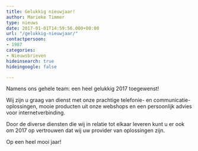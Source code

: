 ```yaml
---
title: Gelukkig nieuwjaar!
author: Marieke Timmer
type: nieuws
date: 2017-01-01T14:59:56.000+00:00
url: "/gelukkig-nieuwjaar/"
contactpersoon:
- 1987
categories:
- Nieuwsbrieven
hideinsearch: true
hideingoogle: false

---
```

Namens ons gehele team: een heel gelukkig 2017 toegewenst!

Wij zijn u graag van dienst met onze prachtige telefonie- en communicatie-oplossingen, mooie producten uit onze webshops en een persoonlijk advies voor internetverbinding.
  
Door de diverse diensten die wij in relatie tot elkaar leveren kunt u er ook om 2017 op vertrouwen dat wij uw provider van oplossingen zijn.
  
Op een heel mooi jaar!